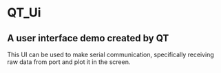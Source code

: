 # QT_Ui
## A user interface demo created by QT
This UI can be used to make serial communication, specifically receiving raw data from port and plot it in the screen.
